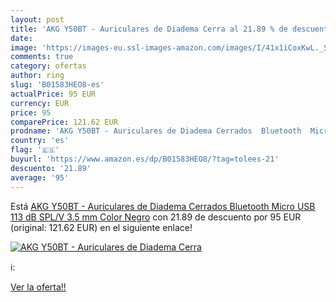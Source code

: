 ```yaml
---
layout: post
title: 'AKG Y50BT - Auriculares de Diadema Cerra al 21.89 % de descuento'
date: 
image: 'https://images-eu.ssl-images-amazon.com/images/I/41x1iCoxKwL._SL200_.jpg'
comments: true
category: ofertas
author: ring
slug: 'B01583HEO8-es'
actualPrice: 95 EUR
currency: EUR
price: 95
comparePrice: 121.62 EUR
prodname: 'AKG Y50BT - Auriculares de Diadema Cerrados  Bluetooth  Micro USB  113 dB SPL/V  3.5 mm   Color Negro'
country: 'es'
flag: '🇪🇸'
buyurl: 'https://www.amazon.es/dp/B01583HEO8/?tag=tolees-21'
descuento: '21.89'
average: '95'
---
```


Está [AKG Y50BT - Auriculares de Diadema Cerrados  Bluetooth  Micro USB  113 dB SPL/V  3.5 mm   Color Negro](https://www.amazon.es/dp/B01583HEO8/?tag=tolees-21) con 21.89 de descuento por 95 EUR (original: 121.62 EUR) en el siguiente enlace!

[![AKG Y50BT - Auriculares de Diadema Cerra](https://images-eu.ssl-images-amazon.com/images/I/41x1iCoxKwL._SL200_.jpg)](https://www.amazon.es/dp/B01583HEO8/?tag=tolees-21)

ℹ️:


[Ver la oferta!!](https://www.amazon.es/dp/B01583HEO8/?tag=tolees-21)
